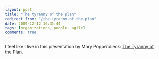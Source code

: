 ```yaml
---
layout: post
title: "The tyranny of the plan"
redirect_from: "/the-tyranny-of-the-plan"
date: 2009-12-12 16:35:44
tags: [organizations, people, agile]
comments: true
---
```

I feel like I live in this presentation by Mary Poppendieck: [The Tyranny of the Plan](http://www.infoq.com/presentations/tyranny-of-plan).

